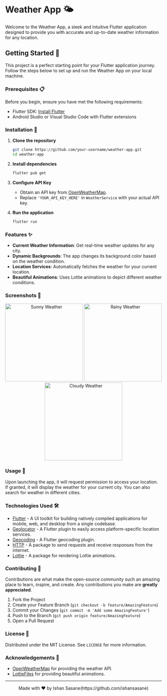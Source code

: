 # Weather App 🌤️

Welcome to the Weather App, a sleek and intuitive Flutter application designed to provide you with accurate and up-to-date weather information for any location. 

## Getting Started 🚀

This project is a perfect starting point for your Flutter application journey. Follow the steps below to set up and run the Weather App on your local machine.

### Prerequisites 📋

Before you begin, ensure you have met the following requirements:
- Flutter SDK: [Install Flutter](https://flutter.dev/docs/get-started/install)
- Android Studio or Visual Studio Code with Flutter extensions

### Installation 🔧

1. **Clone the repository**
    ```sh
    git clone https://github.com/your-username/weather-app.git
    cd weather-app
    ```

2. **Install dependencies**
    ```sh
    flutter pub get
    ```

3. **Configure API Key**
   - Obtain an API key from [OpenWeatherMap](https://openweathermap.org/api).
   - Replace `'YOUR_API_KEY_HERE'` in `WeatherService` with your actual API key.

4. **Run the application**
    ```sh
    flutter run
    ```

### Features ✨

- **Current Weather Information**: Get real-time weather updates for any city.
- **Dynamic Backgrounds**: The app changes its background color based on the weather condition.
- **Location Services**: Automatically fetches the weather for your current location.
- **Beautiful Animations**: Uses Lottie animations to depict different weather conditions.

### Screenshots 📸

<p align="center">
  <img src="screenshots/weather_sunny.png" width="250" alt="Sunny Weather">
  <img src="screenshots/weather_rainy.png" width="250" alt="Rainy Weather">
  <img src="screenshots/weather_cloudy.png" width="250" alt="Cloudy Weather">
</p>

### Usage 📝

Upon launching the app, it will request permission to access your location. If granted, it will display the weather for your current city. You can also search for weather in different cities.

### Technologies Used 🛠️

- [Flutter](https://flutter.dev/) - A UI toolkit for building natively compiled applications for mobile, web, and desktop from a single codebase.
- [Geolocator](https://pub.dev/packages/geolocator) - A Flutter plugin to easily access platform-specific location services.
- [Geocoding](https://pub.dev/packages/geocoding) - A Flutter geocoding plugin.
- [HTTP](https://pub.dev/packages/http) - A package to send requests and receive responses from the internet.
- [Lottie](https://pub.dev/packages/lottie) - A package for rendering Lottie animations.

### Contributing 🤝

Contributions are what make the open-source community such an amazing place to learn, inspire, and create. Any contributions you make are **greatly appreciated**.

1. Fork the Project
2. Create your Feature Branch (`git checkout -b feature/AmazingFeature`)
3. Commit your Changes (`git commit -m 'Add some AmazingFeature'`)
4. Push to the Branch (`git push origin feature/AmazingFeature`)
5. Open a Pull Request

### License 📄

Distributed under the MIT License. See `LICENSE` for more information.

### Acknowledgements 🙏

- [OpenWeatherMap](https://openweathermap.org/) for providing the weather API.
- [LottieFiles](https://lottiefiles.com/) for providing beautiful animations.

---

<p align="center">
  Made with ❤️ by Ishan Sasane(https://github.com/ishansasane)
</p>

